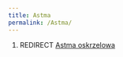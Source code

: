 ```yaml
---
title: Astma
permalink: /Astma/
---
```


1.  REDIRECT [Astma oskrzelowa](/atopedia/Astma_oskrzelowa "wikilink")
